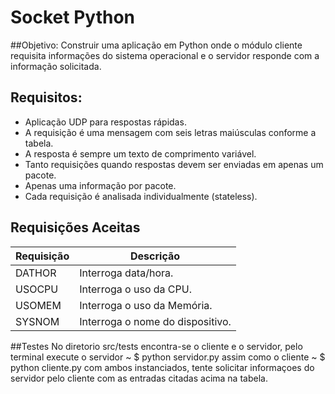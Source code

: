 # Socket Python

##Objetivo: 
  Construir uma aplicação em Python onde o módulo cliente requisita informações do sistema operacional e o servidor responde com a informação solicitada.

## Requisitos: 
<ul>
	  <li>Aplicação UDP para respostas rápidas.</li>
	  <li>A requisição é uma mensagem com seis letras maiúsculas conforme a tabela.</li>
	  <li>A resposta é sempre um texto de comprimento variável.</li>
	  <li>Tanto requisições quando respostas devem ser enviadas em apenas um pacote.</li>
	  <li>Apenas uma informação por pacote.</li>
	  <li>Cada requisição é analisada individualmente (stateless).</li>
</ul>

## Requisições Aceitas

| Requisição   |  Descrição						   |
| ------------ |  -----------------------------	   |
| DATHOR       |  Interroga data/hora.			   |
| USOCPU       |  Interroga o uso da CPU.		   |
| USOMEM       |  Interroga o uso da Memória.	   |
| SYSNOM       |  Interroga o nome do dispositivo. |

##Testes
   No diretorio src/tests encontra-se o cliente e o servidor, pelo terminal execute o servidor ~ $ python servidor.py assim como o cliente ~ $ python cliente.py com ambos instanciados, tente solicitar informaçoes do servidor pelo cliente com as entradas citadas acima na tabela.
